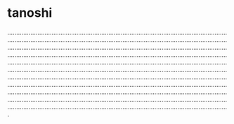 # tanoshi
.....................................................................................................................................................................................................................................................................................................................................................................................................................................................................................................................................................................................................................................................................................................................................................................................................................................................................................................................................................................................................................................................................................................................................................................................................................................................................................................................................................................................................................